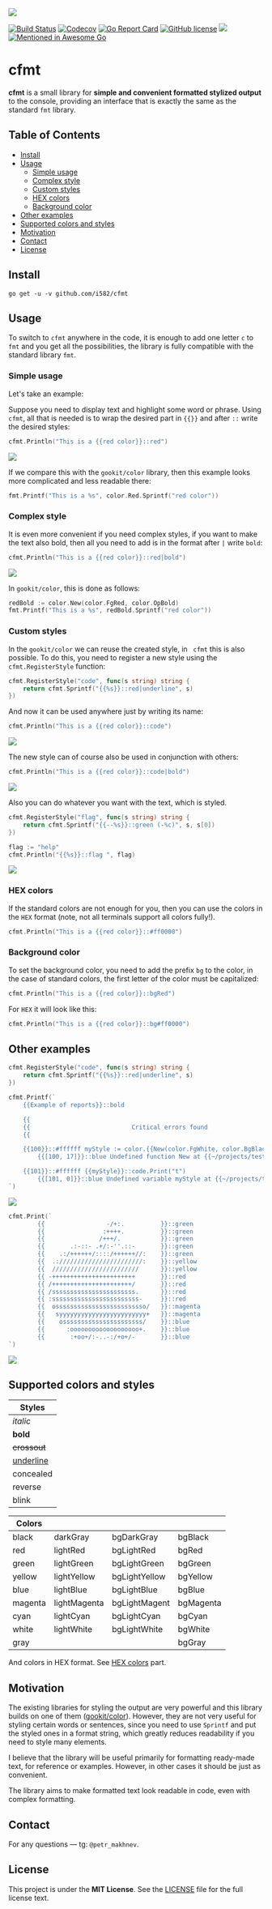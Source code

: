 ![](doc/logo.png)

[![Build Status](https://travis-ci.org/i582/cfmt.svg?branch=master)](https://travis-ci.org/i582/cfmt) [![Codecov](https://codecov.io/gh/i582/cfmt/branch/master/graph/badge.svg)](https://codecov.io/gh/i582/cfmt) [![Go Report Card](https://goreportcard.com/badge/github.com/i582/cfmt)](https://goreportcard.com/report/github.com/i582/cfmt) [![GitHub license](https://img.shields.io/badge/license-MIT-blue.svg)](https://raw.githubusercontent.com/i582/phpstats/master/LICENSE) ![](https://img.shields.io/badge/-%3C%3E%20with%20%E2%9D%A4-red) [![Mentioned in Awesome Go](https://awesome.re/mentioned-badge.svg)](https://github.com/avelino/awesome-go)  

# cfmt

**cfmt** is a small library for **simple and convenient formatted stylized output** to the console, providing an interface that is exactly the same as the standard `fmt` library.

## Table of Contents

* [Install](#install)
* [Usage](#usage)
  * [Simple usage](#simple-usage)
  * [Complex style](#complex-style)
  * [Custom styles](#custom-styles)
  * [HEX colors](#hex-colors)
  * [Background color](#background-color)
* [Other examples](#other-examples)
* [Supported colors and styles](#supported-colors-and-styles)
* [Motivation](#motivation)
* [Contact](#contact)
* [License](#license)

## Install

```
go get -u -v github.com/i582/cfmt
```

## Usage

To switch to `cfmt` anywhere in the code, it is enough to add one letter `c` to `fmt` and you get all the possibilities, the library is fully compatible with the standard library `fmt`.

### Simple usage

Let's take an example:

Suppose you need to display text and highlight some word or phrase. Using `cfmt`, all that is needed is to wrap the desired part in `{{}}` and after `::` write the desired styles:

```go
cfmt.Println("This is a {{red color}}::red")
```

![](doc/example1.svg)

If we compare this with the `gookit/color` library, then this example looks more complicated and less readable there:

```go
fmt.Printf("This is a %s", color.Red.Sprintf("red color"))
```

### Complex style

It is even more convenient if you need complex styles, if you want to make the text also bold, then all you need to add is in the format after `|` write `bold`:

```go
cfmt.Println("This is a {{red color}}::red|bold")
```

![](doc/example2.svg)

In `gookit/color`, this is done as follows:

```go
redBold := color.New(color.FgRed, color.OpBold)
fmt.Printf("This is a %s", redBold.Sprintf("red color"))
```

### Custom styles

In the  `gookit/color` we can reuse the created style, in ` cfmt` this is also possible. To do this, you need to register a new style using the `cfmt.RegisterStyle` function:

```go
cfmt.RegisterStyle("code", func(s string) string {
	return cfmt.Sprintf("{{%s}}::red|underline", s)
})
```

And now it can be used anywhere just by writing its name:

```go
cfmt.Println("This is a {{red color}}::code")
```

![](doc/example3.svg)

The new style can of course also be used in conjunction with others:

```go
cfmt.Println("This is a {{red color}}::code|bold")
```

![](doc/example4.svg)

Also you can do whatever you want with the text, which is styled.

```go
cfmt.RegisterStyle("flag", func(s string) string {
    return cfmt.Sprintf("{{--%s}}::green (-%c)", s, s[0])
})
```

```go
flag := "help"
cfmt.Println("{{%s}}::flag ", flag)
```

![](doc/example8.svg)

### HEX colors

If the standard colors are not enough for you, then you can use the colors in the `HEX` format (note, not all terminals support all colors fully!).

```go
cfmt.Println("This is a {{red color}}::#ff0000")
```

### Background color

To set the background color, you need to add the prefix `bg` to the color, in the case of standard colors, the first letter of the color must be capitalized:

```go
cfmt.Println("This is a {{red color}}::bgRed")
```

For `HEX` it will look like this:

```go
cfmt.Println("This is a {{red color}}::bg#ff0000")
```

## Other examples

```go
cfmt.RegisterStyle("code", func(s string) string {
	return cfmt.Sprintf("{{%s}}::red|underline", s)
})

cfmt.Printf(`
    {{Example of reports}}::bold

    {{                                                                            }}::bgRed
    {{                            Critical errors found                           }}::bgRed|#ffffff
    {{                                                                            }}::bgRed

    {{100}}::#ffffff myStyle := color.{{New(color.FgWhite, color.BgBlack, color.OpBold)}}::code|bold
        {{[100, 17]}}::blue Undefined function New at {{~/projects/test}}::underline:100

    {{101}}::#ffffff {{myStyle}}::code.Print("t")
        {{[101, 0]}}::blue Undefined variable myStyle at {{~/projects/test}}::underline:101
`)
```

![](doc/example6.png)

```go
cfmt.Print(`
        {{                 -/+:.          }}::green
        {{                :++++.          }}::green
        {{               /+++/.           }}::green
        {{       .:-::- .+/:-''.::-       }}::green
        {{    .:/++++++/::::/++++++//:    }}::green
        {{  .:///////////////////////:    }}::yellow
        {{  ////////////////////////      }}::yellow
        {{ -+++++++++++++++++++++++       }}::red
        {{ /++++++++++++++++++++++/       }}::red
        {{ /sssssssssssssssssssssss.      }}::red
        {{ :ssssssssssssssssssssssss-     }}::red
        {{  osssssssssssssssssssssssso/   }}::magenta
        {{   syyyyyyyyyyyyyyyyyyyyyyyy+   }}::magenta
        {{    ossssssssssssssssssssss/    }}::blue
        {{      :ooooooooooooooooooo+.    }}::blue
        {{       :+oo+/:-..-:/+o+/-       }}::blue
`)
```

![](doc/example7.svg)

## Supported colors and styles

| Styles               |
| -------------------- |
| *italic*             |
| **bold**             |
| ~~crossout~~         |
| <ins>underline</ins> |
| concealed            |
| reverse              |
| blink                |


| Colors  |              |               |           |
| ------- | ------------ | ------------- | --------- |
| black   | darkGray     | bgDarkGray    | bgBlack   |
| red     | lightRed     | bgLightRed    | bgRed     |
| green   | lightGreen   | bgLightGreen  | bgGreen   |
| yellow  | lightYellow  | bgLightYellow | bgYellow  |
| blue    | lightBlue    | bgLightBlue   | bgBlue    |
| magenta | lightMagenta | bgLightMagent | bgMagenta |
| cyan    | lightCyan    | bgLightCyan   | bgCyan    |
| white   | lightWhite   | bgLightWhite  | bgWhite   |
| gray    |              |               | bgGray    |

And colors in HEX format. See [HEX colors](#hex-colors) part.

## Motivation

The existing libraries for styling the output are very powerful and this library builds on one of them ([gookit/color](https://github.com/gookit/color)). However, they are not very useful for styling certain words or sentences, since you need to use `Sprintf` and put the styled ones in a format string, which greatly reduces readability if you need to style many elements.

I believe that the library will be useful primarily for formatting ready-made text, for reference or examples. However, in other cases it should be just as convenient.

The library aims to make formatted text look readable in code, even with complex formatting.

## Contact

 For any questions — tg: `@petr_makhnev`.

## License

This project is under the **MIT License**. See the [LICENSE](https://github.com/i582/phpstats/blob/master/LICENSE) file for the full license text.
